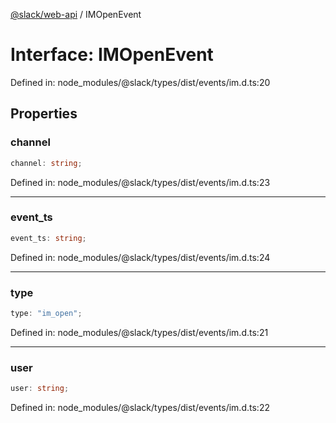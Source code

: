 [@slack/web-api](../index.md) / IMOpenEvent

# Interface: IMOpenEvent

Defined in: node\_modules/@slack/types/dist/events/im.d.ts:20

## Properties

### channel

```ts
channel: string;
```

Defined in: node\_modules/@slack/types/dist/events/im.d.ts:23

***

### event\_ts

```ts
event_ts: string;
```

Defined in: node\_modules/@slack/types/dist/events/im.d.ts:24

***

### type

```ts
type: "im_open";
```

Defined in: node\_modules/@slack/types/dist/events/im.d.ts:21

***

### user

```ts
user: string;
```

Defined in: node\_modules/@slack/types/dist/events/im.d.ts:22
